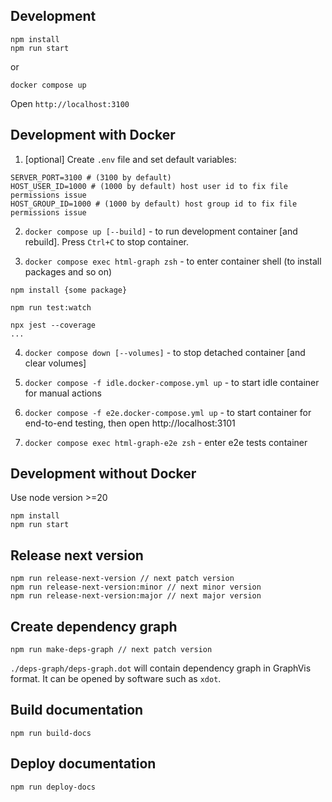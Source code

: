 ## Development

```
npm install
npm run start
```

or

```
docker compose up
```

Open `http://localhost:3100`

## Development with Docker

1. [optional] Create `.env` file and set default variables:

```
SERVER_PORT=3100 # (3100 by default)
HOST_USER_ID=1000 # (1000 by default) host user id to fix file permissions issue
HOST_GROUP_ID=1000 # (1000 by default) host group id to fix file permissions issue
```

2. `docker compose up [--build]` - to run development container [and rebuild]. Press `Ctrl+C` to stop container.

3. `docker compose exec html-graph zsh` - to enter container shell (to install packages and so on)

```
npm install {some package}

npm run test:watch

npx jest --coverage
...
```

4. `docker compose down [--volumes]` - to stop detached container [and clear volumes]

5. `docker compose -f idle.docker-compose.yml up` - to start idle container for manual actions

6. `docker compose -f e2e.docker-compose.yml up` - to start container for end-to-end testing, then open http://localhost:3101

7. `docker compose exec html-graph-e2e zsh` - enter e2e tests container

## Development without Docker

Use node version >=20

```
npm install
npm run start
```

## Release next version

```
npm run release-next-version // next patch version
npm run release-next-version:minor // next minor version
npm run release-next-version:major // next major version
```

## Create dependency graph

```
npm run make-deps-graph // next patch version
```

`./deps-graph/deps-graph.dot` will contain dependency graph in GraphVis format. It can be opened by software such as `xdot`.

## Build documentation

```
npm run build-docs
```

## Deploy documentation

```
npm run deploy-docs
```
